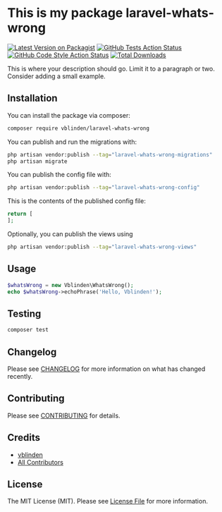# This is my package laravel-whats-wrong

[![Latest Version on Packagist](https://img.shields.io/packagist/v/vblinden/laravel-whats-wrong.svg?style=flat-square)](https://packagist.org/packages/vblinden/laravel-whats-wrong)
[![GitHub Tests Action Status](https://img.shields.io/github/actions/workflow/status/vblinden/laravel-whats-wrong/run-tests.yml?branch=main&label=tests&style=flat-square)](https://github.com/vblinden/laravel-whats-wrong/actions?query=workflow%3Arun-tests+branch%3Amain)
[![GitHub Code Style Action Status](https://img.shields.io/github/actions/workflow/status/vblinden/laravel-whats-wrong/fix-php-code-style-issues.yml?branch=main&label=code%20style&style=flat-square)](https://github.com/vblinden/laravel-whats-wrong/actions?query=workflow%3A"Fix+PHP+code+style+issues"+branch%3Amain)
[![Total Downloads](https://img.shields.io/packagist/dt/vblinden/laravel-whats-wrong.svg?style=flat-square)](https://packagist.org/packages/vblinden/laravel-whats-wrong)

This is where your description should go. Limit it to a paragraph or two. Consider adding a small example.

## Installation

You can install the package via composer:

```bash
composer require vblinden/laravel-whats-wrong
```

You can publish and run the migrations with:

```bash
php artisan vendor:publish --tag="laravel-whats-wrong-migrations"
php artisan migrate
```

You can publish the config file with:

```bash
php artisan vendor:publish --tag="laravel-whats-wrong-config"
```

This is the contents of the published config file:

```php
return [
];
```

Optionally, you can publish the views using

```bash
php artisan vendor:publish --tag="laravel-whats-wrong-views"
```

## Usage

```php
$whatsWrong = new Vblinden\WhatsWrong();
echo $whatsWrong->echoPhrase('Hello, Vblinden!');
```

## Testing

```bash
composer test
```

## Changelog

Please see [CHANGELOG](CHANGELOG.md) for more information on what has changed recently.

## Contributing

Please see [CONTRIBUTING](CONTRIBUTING.md) for details.

## Credits

- [vblinden](https://github.com/vblinden)
- [All Contributors](../../contributors)

## License

The MIT License (MIT). Please see [License File](LICENSE.md) for more information.

